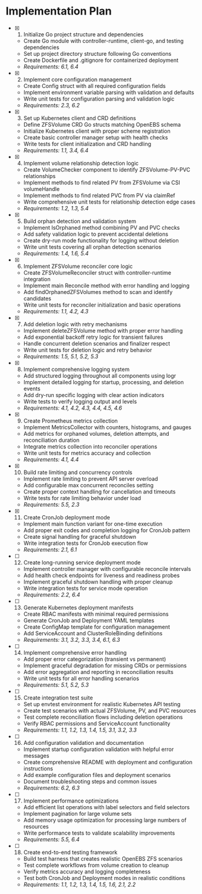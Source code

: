 # Implementation Plan

- [x] 1. Initialize Go project structure and dependencies
  - Create Go module with controller-runtime, client-go, and testing dependencies
  - Set up project directory structure following Go conventions
  - Create Dockerfile and .gitignore for containerized deployment
  - _Requirements: 6.1, 6.4_

- [x] 2. Implement core configuration management
  - Create Config struct with all required configuration fields
  - Implement environment variable parsing with validation and defaults
  - Write unit tests for configuration parsing and validation logic
  - _Requirements: 2.3, 6.2_

- [x] 3. Set up Kubernetes client and CRD definitions
  - Define ZFSVolume CRD Go structs matching OpenEBS schema
  - Initialize Kubernetes client with proper scheme registration
  - Create basic controller manager setup with health checks
  - Write tests for client initialization and CRD handling
  - _Requirements: 1.1, 3.4, 6.4_

- [x] 4. Implement volume relationship detection logic
  - Create VolumeChecker component to identify ZFSVolume-PV-PVC relationships
  - Implement methods to find related PV from ZFSVolume via CSI volumeHandle
  - Implement methods to find related PVC from PV via claimRef
  - Write comprehensive unit tests for relationship detection edge cases
  - _Requirements: 1.2, 1.3, 5.4_

- [x] 5. Build orphan detection and validation system
  - Implement IsOrphaned method combining PV and PVC checks
  - Add safety validation logic to prevent accidental deletions
  - Create dry-run mode functionality for logging without deletion
  - Write unit tests covering all orphan detection scenarios
  - _Requirements: 1.4, 1.6, 5.4_

- [x] 6. Implement ZFSVolume reconciler core logic
  - Create ZFSVolumeReconciler struct with controller-runtime integration
  - Implement main Reconcile method with error handling and logging
  - Add findOrphanedZFSVolumes method to scan and identify candidates
  - Write unit tests for reconciler initialization and basic operations
  - _Requirements: 1.1, 4.2, 4.3_

- [x] 7. Add deletion logic with retry mechanisms
  - Implement deleteZFSVolume method with proper error handling
  - Add exponential backoff retry logic for transient failures
  - Handle concurrent deletion scenarios and finalizer respect
  - Write unit tests for deletion logic and retry behavior
  - _Requirements: 1.5, 5.1, 5.2, 5.3_

- [x] 8. Implement comprehensive logging system
  - Add structured logging throughout all components using logr
  - Implement detailed logging for startup, processing, and deletion events
  - Add dry-run specific logging with clear action indicators
  - Write tests to verify logging output and levels
  - _Requirements: 4.1, 4.2, 4.3, 4.4, 4.5, 4.6_

- [x] 9. Create Prometheus metrics collection
  - Implement MetricsCollector with counters, histograms, and gauges
  - Add metrics for orphaned volumes, deletion attempts, and reconciliation duration
  - Integrate metrics collection into reconciler operations
  - Write unit tests for metrics accuracy and collection
  - _Requirements: 4.1, 4.4_

- [x] 10. Build rate limiting and concurrency controls
  - Implement rate limiting to prevent API server overload
  - Add configurable max concurrent reconciles setting
  - Create proper context handling for cancellation and timeouts
  - Write tests for rate limiting behavior under load
  - _Requirements: 5.5, 2.3_

- [x] 11. Create CronJob deployment mode
  - Implement main function variant for one-time execution
  - Add proper exit codes and completion logging for CronJob pattern
  - Create signal handling for graceful shutdown
  - Write integration tests for CronJob execution flow
  - _Requirements: 2.1, 6.1_

- [ ] 12. Create long-running service deployment mode
  - Implement controller manager with configurable reconcile intervals
  - Add health check endpoints for liveness and readiness probes
  - Implement graceful shutdown handling with proper cleanup
  - Write integration tests for service mode operation
  - _Requirements: 2.2, 6.4_

- [ ] 13. Generate Kubernetes deployment manifests
  - Create RBAC manifests with minimal required permissions
  - Generate CronJob and Deployment YAML templates
  - Create ConfigMap template for configuration management
  - Add ServiceAccount and ClusterRoleBinding definitions
  - _Requirements: 3.1, 3.2, 3.3, 3.4, 6.1, 6.3_

- [ ] 14. Implement comprehensive error handling
  - Add proper error categorization (transient vs permanent)
  - Implement graceful degradation for missing CRDs or permissions
  - Add error aggregation and reporting in reconciliation results
  - Write unit tests for all error handling scenarios
  - _Requirements: 5.1, 5.2, 5.3_

- [ ] 15. Create integration test suite
  - Set up envtest environment for realistic Kubernetes API testing
  - Create test scenarios with actual ZFSVolume, PV, and PVC resources
  - Test complete reconciliation flows including deletion operations
  - Verify RBAC permissions and ServiceAccount functionality
  - _Requirements: 1.1, 1.2, 1.3, 1.4, 1.5, 3.1, 3.2, 3.3_

- [ ] 16. Add configuration validation and documentation
  - Implement startup configuration validation with helpful error messages
  - Create comprehensive README with deployment and configuration instructions
  - Add example configuration files and deployment scenarios
  - Document troubleshooting steps and common issues
  - _Requirements: 6.2, 6.3_

- [ ] 17. Implement performance optimizations
  - Add efficient list operations with label selectors and field selectors
  - Implement pagination for large volume sets
  - Add memory usage optimization for processing large numbers of resources
  - Write performance tests to validate scalability improvements
  - _Requirements: 5.5, 6.4_

- [ ] 18. Create end-to-end testing framework
  - Build test harness that creates realistic OpenEBS ZFS scenarios
  - Test complete workflows from volume creation to cleanup
  - Verify metrics accuracy and logging completeness
  - Test both CronJob and Deployment modes in realistic conditions
  - _Requirements: 1.1, 1.2, 1.3, 1.4, 1.5, 1.6, 2.1, 2.2_
